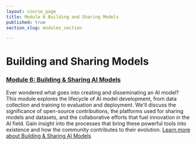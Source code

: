 ```yaml
---
layout: course_page
title: Module 6 Building and Sharing Models
published: true
section_slug: modules_section

---
```


# Building and Sharing Models


### [Module 6: Building & Sharing AI Models](./module6-building-sharing-models/)
Ever wondered what goes into creating and disseminating an AI model? This module explores the lifecycle of AI model development, from data collection and training to evaluation and deployment. We'll discuss the significance of open-source contributions, the platforms used for sharing models and datasets, and the collaborative efforts that fuel innovation in the AI field. Gain insight into the processes that bring these powerful tools into existence and how the community contributes to their evolution.
[Learn more about Building & Sharing AI Models](./module6-building-sharing-models/)

